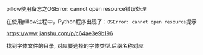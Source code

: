 pillow使用备忘之OSError: cannot open resource错误处理

在使用pillow过程中，Python程序出现了：`OSError: cannot open resource`提示



https://www.jianshu.com/p/c64ae3e9b196



找到字体文件的目录, 对应要选择的字体类型.后缀名称对应

